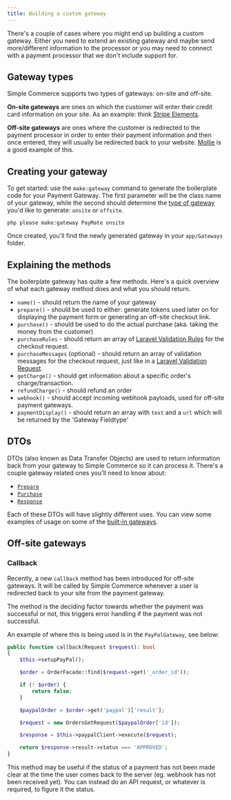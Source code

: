 ```yaml
---
title: Building a custom gateway
---
```


There's a couple of cases where you might end up building a custom gateway. Either you need to extend an existing gateway and maybe send more/different information to the processor or you may need to connect with a payment processor that we don't include support for.

## Gateway types

Simple Commerce supports two types of gateways: on-site and off-site.

**On-site gateways** are ones on which the customer will enter their credit card information on your site. As an example: think [Stripe Elements](https://stripe.com/en-gb/payments/elements).

**Off-site gateways** are ones where the customer is redirected to the payment processor in order to enter their payment information and then once entered, they will usually be redirected back to your website. [Mollie](https://www.mollie.com/) is a good example of this.

## Creating your gateway

To get started: use the `make:gateway` command to generate the boilerplate code for your Payment Gateway. The first parameter will be the class name of your gateway, while the second should determine the [type of gateway](#content-gateway-types) you'd like to generate: `onsite` or `offsite`.

```
php please make:gateway PayMate onsite
```

Once created, you'll find the newly generated gateway in your `app/Gateways` folder.

## Explaining the methods

The boilerplate gateway has quite a few methods. Here's a quick overview of what each gateway method does and what you should return.

- `name()` - should return the name of your gateway
- `prepare()` - should be used to either: generate tokens used later on for displaying the payment form or generating an off-site checkout link.
- `purchase()` - should be used to do the actual purchase (aka. taking the money from the customer)
- `purchaseRules` - should return an array of [Laravel Validation Rules](https://laravel.com/docs/master/validation#available-validation-rules) for the checkout request.
- `purchaseMessages` (optional) - should return an array of validation messages for the checkout request, just like in a [Laravel Validation Request](https://laravel.com/docs/master/validation#using-rule-objects).
- `getCharge()` - should get information about a specific order's charge/transaction.
- `refundCharge()` - should refund an order
- `webhook()` - should accept incoming webhook payloads, used for off-site payment gateways.
- `paymentDisplay()` - should return an array with `text` and a `url` which will be returned by the 'Gateway Fieldtype'

## DTOs

DTOs (also known as Data Transfer Objects) are used to return information back from your gateway to Simple Commerce so it can process it. There's a couple gateway related ones you'll need to know about:

- [`Prepare`](https://github.com/doublethreedigital/simple-commerce/blob/main/src/Gateways/Prepare.php)
- [`Purchase`](https://github.com/doublethreedigital/simple-commerce/blob/main/src/Gateways/Purchase.php)
- [`Response`](https://github.com/doublethreedigital/simple-commerce/blob/main/src/Gateways/Response.php)

Each of these DTOs will have slightly different uses. You can view some examples of usage on some of the [built-in gateways](https://github.com/doublethreedigital/simple-commerce/tree/main/src/Gateways/Builtin).

## Off-site gateways

### Callback

Recently, a new `callback` method has been introduced for off-site gateways. It will be called by Simple Commerce whenever a user is redirected back to your site from the payment gateway.

The method is the deciding factor towards whether the payment was successful or not, this triggers error handling if the payment was not successful.

An example of where this is being used is in the `PayPalGateway`, see below:

```php
public function callback(Request $request): bool
{
    $this->setupPayPal();

    $order = OrderFacade::find($request->get('_order_id'));

    if (! $order) {
        return false;
    }

    $paypalOrder = $order->get('paypal')['result'];

    $request = new OrdersGetRequest($paypalOrder['id']);

    $response = $this->paypalClient->execute($request);

    return $response->result->status === 'APPROVED';
}
```

This method may be useful if the status of a payment has not been made clear at the time the user comes back to the server (eg. webhook has not been received yet). You can instead do an API request, or whatever is required, to figure it the status.
